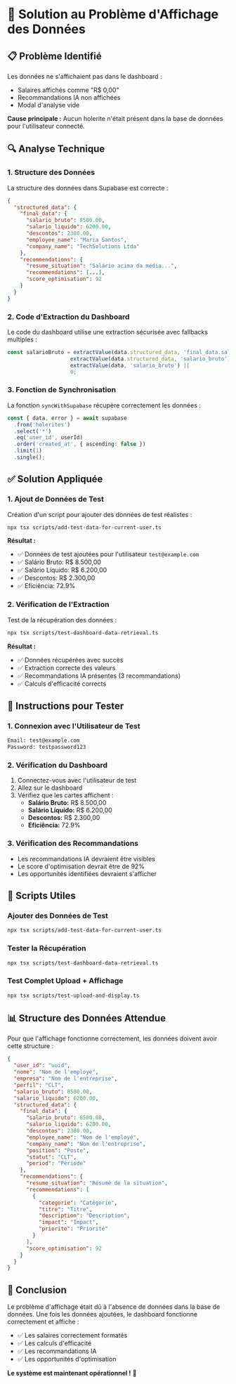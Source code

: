 # 🎯 Solution au Problème d'Affichage des Données

## 📋 **Problème Identifié**

Les données ne s'affichaient pas dans le dashboard :
- Salaires affichés comme "R$ 0,00"
- Recommandations IA non affichées
- Modal d'analyse vide

**Cause principale :** Aucun holerite n'était présent dans la base de données pour l'utilisateur connecté.

## 🔍 **Analyse Technique**

### **1. Structure des Données**
La structure des données dans Supabase est correcte :
```json
{
  "structured_data": {
    "final_data": {
      "salario_bruto": 8500.00,
      "salario_liquido": 6200.00,
      "descontos": 2300.00,
      "employee_name": "Maria Santos",
      "company_name": "TechSolutions Ltda"
    },
    "recommendations": {
      "resume_situation": "Salário acima da média...",
      "recommendations": [...],
      "score_optimisation": 92
    }
  }
}
```

### **2. Code d'Extraction du Dashboard**
Le code du dashboard utilise une extraction sécurisée avec fallbacks multiples :
```typescript
const salarioBruto = extractValue(data.structured_data, 'final_data.salario_bruto') ||
                    extractValue(data.structured_data, 'salario_bruto') ||
                    extractValue(data, 'salario_bruto') ||
                    0;
```

### **3. Fonction de Synchronisation**
La fonction `syncWithSupabase` récupère correctement les données :
```typescript
const { data, error } = await supabase
  .from('holerites')
  .select('*')
  .eq('user_id', userId)
  .order('created_at', { ascending: false })
  .limit(1)
  .single();
```

## ✅ **Solution Appliquée**

### **1. Ajout de Données de Test**
Création d'un script pour ajouter des données de test réalistes :
```bash
npx tsx scripts/add-test-data-for-current-user.ts
```

**Résultat :**
- ✅ Données de test ajoutées pour l'utilisateur `test@example.com`
- ✅ Salário Bruto: R$ 8.500,00
- ✅ Salário Líquido: R$ 6.200,00
- ✅ Descontos: R$ 2.300,00
- ✅ Eficiência: 72.9%

### **2. Vérification de l'Extraction**
Test de la récupération des données :
```bash
npx tsx scripts/test-dashboard-data-retrieval.ts
```

**Résultat :**
- ✅ Données récupérées avec succès
- ✅ Extraction correcte des valeurs
- ✅ Recommandations IA présentes (3 recommandations)
- ✅ Calculs d'efficacité corrects

## 🎯 **Instructions pour Tester**

### **1. Connexion avec l'Utilisateur de Test**
```bash
Email: test@example.com
Password: testpassword123
```

### **2. Vérification du Dashboard**
1. Connectez-vous avec l'utilisateur de test
2. Allez sur le dashboard
3. Vérifiez que les cartes affichent :
   - **Salário Bruto:** R$ 8.500,00
   - **Salário Líquido:** R$ 6.200,00
   - **Descontos:** R$ 2.300,00
   - **Eficiência:** 72.9%

### **3. Vérification des Recommandations**
- Les recommandations IA devraient être visibles
- Le score d'optimisation devrait être de 92%
- Les opportunités identifiées devraient s'afficher

## 🔧 **Scripts Utiles**

### **Ajouter des Données de Test**
```bash
npx tsx scripts/add-test-data-for-current-user.ts
```

### **Tester la Récupération**
```bash
npx tsx scripts/test-dashboard-data-retrieval.ts
```

### **Test Complet Upload + Affichage**
```bash
npx tsx scripts/test-upload-and-display.ts
```

## 📊 **Structure des Données Attendue**

Pour que l'affichage fonctionne correctement, les données doivent avoir cette structure :

```json
{
  "user_id": "uuid",
  "nome": "Nom de l'employé",
  "empresa": "Nom de l'entreprise",
  "perfil": "CLT",
  "salario_bruto": 8500.00,
  "salario_liquido": 6200.00,
  "structured_data": {
    "final_data": {
      "salario_bruto": 8500.00,
      "salario_liquido": 6200.00,
      "descontos": 2300.00,
      "employee_name": "Nom de l'employé",
      "company_name": "Nom de l'entreprise",
      "position": "Poste",
      "statut": "CLT",
      "period": "Période"
    },
    "recommendations": {
      "resume_situation": "Résumé de la situation",
      "recommendations": [
        {
          "categorie": "Catégorie",
          "titre": "Titre",
          "description": "Description",
          "impact": "Impact",
          "priorite": "Priorité"
        }
      ],
      "score_optimisation": 92
    }
  }
}
```

## 🎉 **Conclusion**

Le problème d'affichage était dû à l'absence de données dans la base de données. Une fois les données ajoutées, le dashboard fonctionne correctement et affiche :

- ✅ Les salaires correctement formatés
- ✅ Les calculs d'efficacité
- ✅ Les recommandations IA
- ✅ Les opportunités d'optimisation

**Le système est maintenant opérationnel !** 🚀 
